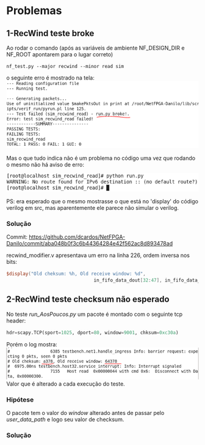 # Problemas

## 1-RecWind teste broke
Ao rodar o comando (após as variáveis de ambiente NF_DESIGN_DIR e NF_ROOT apontarem para o lugar correto)
```
nf_test.py --major recwind --minor read sim
```
o seguinte erro é mostrado na tela:
![Run.py broke](https://github.com/dcardos/NetFPGA-Danilo/blob/master/Pictures/RecWindTesteErro.PNG)

Mas o que tudo indica não é um problema no código uma vez que rodando o mesmo não há aviso de erro:

![Python sem erro](https://github.com/dcardos/NetFPGA-Danilo/blob/master/Pictures/RecWindTestePythonSemErro.PNG)

PS: era esperado que o mesmo mostrasse o que está no 'display' do código verilog em src, mas aparentemente ele parece não simular o verilog.

### Solução
Commit: https://github.com/dcardos/NetFPGA-Danilo/commit/aba048b0f3c6b44364284e42f562ac8d893478ad

recwind_modifier.v apresentava um erro na linha 226, ordem inversa nos bits:

```verilog
$display("Old cheksum: %h, Old receive window: %d", 
								in_fifo_data_dout[32:47], in_fifo_data_dout[48:63]);
```

## 2-RecWind teste checksum não esperado
No teste *run_AosPoucos.py* um pacote é montado com o seguinte tcp header:
```python
hdr=scapy.TCP(sport=1025, dport=80, window=9001, chksum=0xc30a)
```

Porém o log mostra:
![Recwindo log](https://github.com/dcardos/NetFPGA-Danilo/blob/master/Pictures/RecWindLogChkSum.PNG)
Valor que é alterado a cada execução do teste.

### Hipótese
O pacote tem o valor do *window* alterado antes de passar pelo *user_data_path* e logo seu valor de checksum.

### Solução

